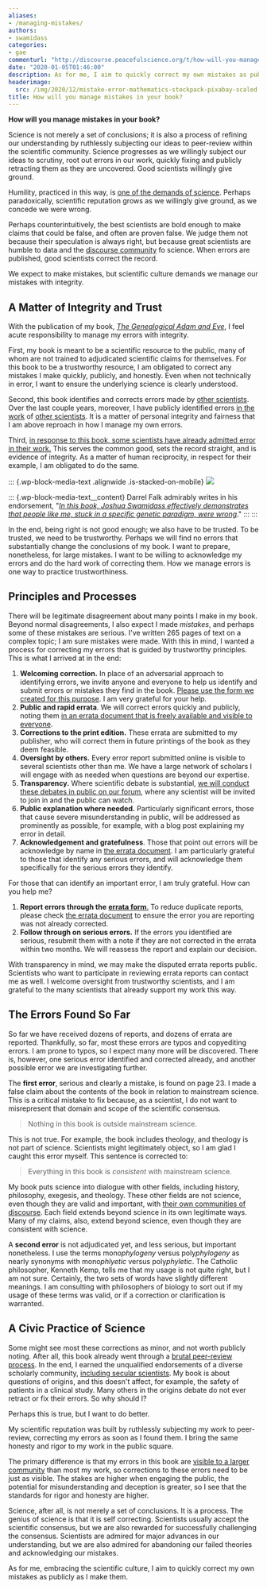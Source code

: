 ```yaml
---
aliases:
- /managing-mistakes/
authors:
- swamidass
categories:
- gae
commenturl: "http://discourse.peacefulscience.org/t/how-will-you-manage-mistakes-in-your-book/9175"
date: "2020-01-05T01:46:00"
description: As for me, I aim to quickly correct my own mistakes as publicly as I make them. This is one of the demands of science, and what I expect of others.
headerimage:
  src: /img/2020/12/mistake-error-mathematics-stockpack-pixabay-scaled.jpg
title: How will you manage mistakes in your book?
---
```


**How will you manage mistakes in your book?**

Science is not merely a set of conclusions; it is also a process of refining our understanding by ruthlessly subjecting our ideas to peer-review within the scientific community. Science progresses as we willingly subject our ideas to scrutiny, root out errors in our work, quickly fixing and publicly retracting them as they are uncovered. Good scientists willingly give ground.

Humility, practiced in this way, is [one of the demands of science](https://mitpress.mit.edu/books/instinct-truth). Perhaps paradoxically, scientific reputation grows as we willingly give ground, as we concede we were wrong.

Perhaps counterintuitively, the best scientists are bold enough to make claims that could be false, and often are proven false. We judge them not because their speculation is always right, but because great scientists are humble to data and the [discourse community](https://en.wikipedia.org/wiki/Discourse_community) fo science. When errors are published, good scientists correct the record.

We expect to make mistakes, but scientific culture demands we manage our mistakes with integrity.

## A Matter of Integrity and Trust

With the publication of my book, *[The Genealogical Adam and Eve](http://peacefulscience.org/genealogical-adam-eve/)*, I feel acute responsibility to manage my errors with integrity.

First, my book is meant to be a scientific resource to the public, many of whom are not trained to adjudicated scientific claims for themselves. For this book to be a trustworthy resource, I am obligated to correct any mistakes I make quickly, publicly, and honestly. Even when not technically in error, I want to ensure the underlying science is clearly understood.

Second, this book identifies and corrects errors made by [other scientists](https://peacefulscience.org/defense-tim-keller/). Over the last couple years, moreover, I have publicly identified errors [in the work](https://peacefulscience.org/three-stories-on-adam/) of [other scientists](https://discourse.peacefulscience.org/t/three-misrepresentations-on-darwin-devolves-back-cover/5237). It is a matter of personal integrity and fairness that I am above reproach in how I manage my own errors.

Third, [in response to this book, some scientists have already admitted error in their work.](https://peacefulscience.org/humility-of-our-scholars/) This serves the common good, sets the record straight, and is evidence of integrity. As a matter of human reciprocity, in respect for their example, I am obligated to do the same.

::: {.wp-block-media-text .alignwide .is-stacked-on-mobile}
![](/img/2019/08/mistake-968334_1920.jpg)

::: {.wp-block-media-text__content}
Darrel Falk admirably writes in his endorsement, "*[In this book, Joshua Swamidass effectively demonstrates that people like me, stuck in a specific genetic paradigm, were wrong](https://peacefulscience.org/humility-of-our-scholars/)*."
:::
:::

In the end, being right is not good enough; we also have to be trusted. To be trusted, we need to be trustworthy. Perhaps we will find no errors that substantially change the conclusions of my book. I want to prepare, nonetheless, for large mistakes. I want to be willing to acknowledge my errors and do the hard work of correcting them. How we manage errors is one way to practice trustworthiness.

## Principles and Processes

There will be legitimate disagreement about many points I make in my book. Beyond normal disagreements, I also expect I made *mistakes*, and perhaps some of these mistakes are serious. I've written 265 pages of text on a complex topic; I am sure mistakes were made. With this in mind, I wanted a process for correcting my errors that is guided by trustworthy principles. This is what I arrived at in the end:

1.  **Welcoming correction.** In place of an adversarial approach to identifying errors, we invite anyone and everyone to help us identify and submit errors or mistakes they find in the book. [Please use the form we created for this purpose](https://peacefulscience.org/genealogical-adam-eve/errata/). I am very grateful for your help.
2.  **Public and rapid errata**. We will correct errors quickly and publicly, noting them [in an errata document that is freely available and visible to everyone](https://peacefulscience.org/download/errata-genealogical-adam-eve/).
3.  **Corrections to the print edition.** These errata are submitted to my publisher, who will correct them in future printings of the book as they deem feasible.
4.  **Oversight by others.** Every error report submitted online is visible to several scientists other than me. We have a large network of scholars I will engage with as needed when questions are beyond our expertise.
5.  **Transparency.** Where scientific debate is substantial, [we will conduct these debates in public on our forum](https://peacefulscience.org/front-porch/), where any scientist will be invited to join in and the public can watch.
6.  **Public explanation where needed.** Particularly significant errors, those that cause severe misunderstanding in public, will be addressed as prominently as possible, for example, with a blog post explaining my error in detail.
7.  **Acknowledgement and gratefulness**. Those that point out errors will be acknowledge by name in [the errata document](https://peacefulscience.org/download/errata-genealogical-adam-eve/). I am particularly grateful to those that identify any serious errors, and will acknowledge them specifically for the serious errors they identify.

For those that can identify an important error, I am truly grateful. How can you help me?

1.  **Report errors through the** [**errata form**.](https://peacefulscience.org/genealogical-adam-eve/errata/) To reduce duplicate reports, please check [the errata document](https://peacefulscience.org/download/errata-genealogical-adam-eve/) to ensure the error you are reporting was not already corrected.
2.  **Follow through on serious errors.** If the errors you identified are serious, resubmit them with a note if they are not corrected in the errata within two months. We will reassess the report and explain our decision.

With transparency in mind, we may make the disputed errata reports public. Scientists who want to participate in reviewing errata reports can contact me as well. I welcome oversight from trustworthy scientists, and I am grateful to the many scientists that already support my work this way.

## The Errors Found So Far

So far we have received dozens of reports, and dozens of errata are reported. Thankfully, so far, most these errors are typos and copyediting errors. I am prone to typos, so I expect many more will be discovered. There is, however, one serious error identified and corrected already, and another possible error we are investigating further.

The **first error**, serious and clearly a mistake, is found on page 23. I made a false claim about the contents of the book in relation to mainstream science. This is a critical mistake to fix because, as a scientist, I do not want to misrepresent that domain and scope of the scientific consensus.

> Nothing in this book is outside mainstream science.

This is not true. For example, the book includes theology, and theology is not part of science. Scientists might legitimately object, so I am glad I caught this error myself. This sentence is corrected to:

> Everything in this book is *consistent* with mainstream science.

My book puts science into dialogue with other fields, including history, philosophy, exegesis, and theology. These other fields are not science, even though they are valid and important, with [their own communities of discourse](https://en.wikipedia.org/wiki/Discourse_community). Each field extends beyond science in its own legitimate ways. Many of my claims, also, extend beyond science, even though they are consistent with science.

A **second error** is not adjudicated yet, and less serious, but important nonetheless. I use the terms mono*phylogeny* versus poly*phylogeny* as nearly synonyms with mono*phlyetic* versus poly*phyletic*. The Catholic philosopher, Kenneth Kemp, tells me that my usage is not quite right, but I am not sure. Certainly, the two sets of words have slightly different meanings. I am consulting with philosophers of biology to sort out if my usage of these terms was valid, or if a correction or clarification is warranted.

## A Civic Practice of Science

Some might see most these corrections as minor, and not worth publicly noting. After all, this book already went through a [brutal peer-review process](http://peacefulscience.org/publisher-report/). In the end, I earned the unqualified endorsements of a diverse scholarly community, [including secular scientists](https://peacefulscience.org/download/endorsements-genealogical-adam-eve/). My book is about questions of origins, and this doesn't affect, for example, the safety of patients in a clinical study. Many others in the origins debate do not ever retract or fix their errors. So why should I?

Perhaps this is true, but I want to do better.

My scientific reputation was built by ruthlessly subjecting my work to peer-review, correcting my errors as soon as I found them. I bring the same honesty and rigor to my work in the public square.

The primary difference is that my errors in this book are [visible to a larger community](https://www.usatoday.com/story/opinion/2019/10/04/upcoming-book-leaves-scientific-possibility-existence-adam-eve-column/3826195002/) than most my work, so corrections to these errors need to be just as visible. The stakes are higher when engaging the public, the potential for misunderstanding and deception is greater, so I see that the standards for rigor and honesty are higher.

Science, after all, is not merely a set of conclusions. It is a process. The genius of science is that it is self correcting. Scientists usually accept the scientific consensus, but we are also rewarded for successfully challenging the consensus. Scientists are admired for major advances in our understanding, but we are also admired for abandoning our failed theories and acknowledging our mistakes.

As for me, embracing the scientific culture, I aim to quickly correct my own mistakes as publicly as I make them.
